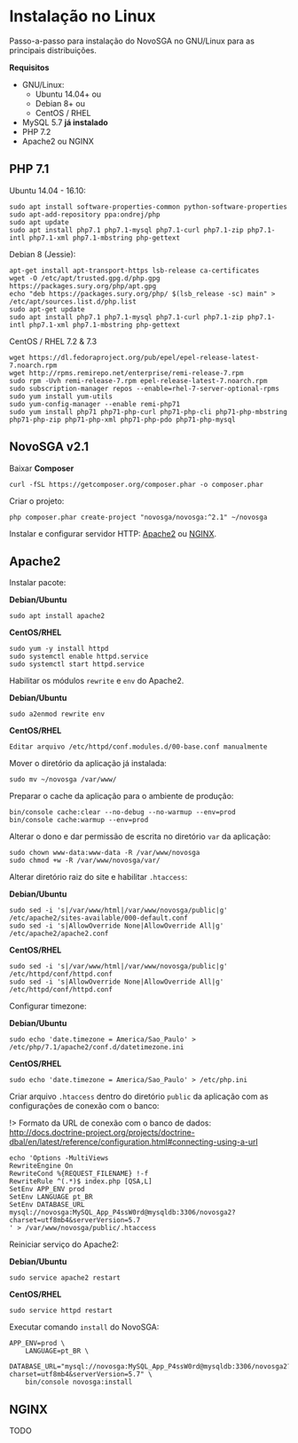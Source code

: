 # Instalação no Linux

Passo-a-passo para instalação do NovoSGA no GNU/Linux para as principais distribuições.

**Requisitos**

- GNU/Linux:
    - Ubuntu 14.04+ ou
    - Debian 8+ ou
    - CentOS / RHEL
- MySQL 5.7 **já instalado**
- PHP 7.2
- Apache2 ou NGINX

## PHP 7.1

Ubuntu 14.04 - 16.10:

    sudo apt install software-properties-common python-software-properties
    sudo apt-add-repository ppa:ondrej/php
    sudo apt update
    sudo apt install php7.1 php7.1-mysql php7.1-curl php7.1-zip php7.1-intl php7.1-xml php7.1-mbstring php-gettext

Debian 8 (Jessie):

    apt-get install apt-transport-https lsb-release ca-certificates
    wget -O /etc/apt/trusted.gpg.d/php.gpg https://packages.sury.org/php/apt.gpg
    echo "deb https://packages.sury.org/php/ $(lsb_release -sc) main" > /etc/apt/sources.list.d/php.list
    sudo apt-get update
    sudo apt install php7.1 php7.1-mysql php7.1-curl php7.1-zip php7.1-intl php7.1-xml php7.1-mbstring php-gettext

CentOS / RHEL 7.2 & 7.3

    wget https://dl.fedoraproject.org/pub/epel/epel-release-latest-7.noarch.rpm
    wget http://rpms.remirepo.net/enterprise/remi-release-7.rpm
    sudo rpm -Uvh remi-release-7.rpm epel-release-latest-7.noarch.rpm
    sudo subscription-manager repos --enable=rhel-7-server-optional-rpms
    sudo yum install yum-utils
    sudo yum-config-manager --enable remi-php71
    sudo yum install php71 php71-php-curl php71-php-cli php71-php-mbstring php71-php-zip php71-php-xml php71-php-pdo php71-php-mysql


## NovoSGA v2.1

Baixar **Composer**

    curl -fSL https://getcomposer.org/composer.phar -o composer.phar

Criar o projeto:

    php composer.phar create-project "novosga/novosga:^2.1" ~/novosga

Instalar e configurar servidor HTTP: [Apache2](install-linux.md#Apache2) ou [NGINX](install-linux.md#NGINX).

## Apache2

Instalar pacote:

**Debian/Ubuntu**

    sudo apt install apache2

**CentOS/RHEL**

    sudo yum -y install httpd
    sudo systemctl enable httpd.service
    sudo systemctl start httpd.service

Habilitar os módulos `rewrite` e `env` do Apache2.

**Debian/Ubuntu**

    sudo a2enmod rewrite env

**CentOS/RHEL**

    Editar arquivo /etc/httpd/conf.modules.d/00-base.conf manualmente

Mover o diretório da aplicação já instalada:

    sudo mv ~/novosga /var/www/

Preparar o cache da aplicação para o ambiente de produção:
    
    bin/console cache:clear --no-debug --no-warmup --env=prod
    bin/console cache:warmup --env=prod
    
Alterar o dono e dar permissão de escrita no diretório `var` da aplicação:

    sudo chown www-data:www-data -R /var/www/novosga
    sudo chmod +w -R /var/www/novosga/var/

Alterar diretório raiz do site e habilitar `.htaccess`:

**Debian/Ubuntu**

    sudo sed -i 's|/var/www/html|/var/www/novosga/public|g' /etc/apache2/sites-available/000-default.conf
    sudo sed -i 's|AllowOverride None|AllowOverride All|g' /etc/apache2/apache2.conf

**CentOS/RHEL**

    sudo sed -i 's|/var/www/html|/var/www/novosga/public|g' /etc/httpd/conf/httpd.conf
    sudo sed -i 's|AllowOverride None|AllowOverride All|g' /etc/httpd/conf/httpd.conf

Configurar timezone:

**Debian/Ubuntu**

    sudo echo 'date.timezone = America/Sao_Paulo' > /etc/php/7.1/apache2/conf.d/datetimezone.ini

**CentOS/RHEL**

    sudo echo 'date.timezone = America/Sao_Paulo' > /etc/php.ini

Criar arquivo `.htaccess` dentro do diretório `public` da aplicação com as configurações de conexão com o banco:

!> Formato da URL de conexão com o banco de dados: http://docs.doctrine-project.org/projects/doctrine-dbal/en/latest/reference/configuration.html#connecting-using-a-url

    echo 'Options -MultiViews
    RewriteEngine On
    RewriteCond %{REQUEST_FILENAME} !-f
    RewriteRule ^(.*)$ index.php [QSA,L]
    SetEnv APP_ENV prod
    SetEnv LANGUAGE pt_BR
    SetEnv DATABASE_URL mysql://novosga:MySQL_App_P4ssW0rd@mysqldb:3306/novosga2?charset=utf8mb4&serverVersion=5.7
    ' > /var/www/novosga/public/.htaccess

Reiniciar serviço do Apache2:

**Debian/Ubuntu**

    sudo service apache2 restart

**CentOS/RHEL**

    sudo service httpd restart

Executar comando `install` do NovoSGA:

    APP_ENV=prod \
        LANGUAGE=pt_BR \
        DATABASE_URL="mysql://novosga:MySQL_App_P4ssW0rd@mysqldb:3306/novosga2?charset=utf8mb4&serverVersion=5.7" \
        bin/console novosga:install

## NGINX

TODO
